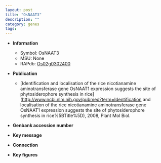 ```yaml
---
layout: post
title: "OsNAAT3"
description: ""
category: genes
tags: 
---
```


* **Information**  
    + Symbol: OsNAAT3  
    + MSU: None  
    + RAPdb: [Os02g0302400](http://rapdb.dna.affrc.go.jp/viewer/gbrowse_details/irgsp1?name=Os02g0302400)  

* **Publication**  
    + [Identification and localisation of the rice nicotianamine aminotransferase gene OsNAAT1 expression suggests the site of phytosiderophore synthesis in rice](http://www.ncbi.nlm.nih.gov/pubmed?term=Identification and localisation of the rice nicotianamine aminotransferase gene OsNAAT1 expression suggests the site of phytosiderophore synthesis in rice%5BTitle%5D), 2008, Plant Mol Biol.

* **Genbank accession number**  

* **Key message**  

* **Connection**  

* **Key figures**  


